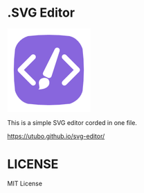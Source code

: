 # .SVG Editor

![favicon](favicon.png)

This is a simple SVG editor corded in one file.

https://utubo.github.io/svg-editor/

# LICENSE

MIT License


